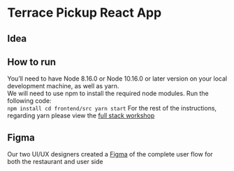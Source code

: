 # Terrace Pickup React App
## Idea
## How to run
You’ll need to have Node 8.16.0 or Node 10.16.0 or later version on your local development machine, as well as yarn.  
We will need to use npm to install the required node modules. 
Run the following code:  
`
npm install
cd frontend/src
yarn start
` 
For the rest of the instructions, regarding yarn please view the [full stack workshop](https://github.com/HackOurCampus/fullstack-integration-workshop/blob/master/frontend/README.md)

## Figma
Our two UI/UX designers created a [Figma](https://www.figma.com/file/YSXPWkmC3BhqieXJ3bdVMZ/Terrace?node-id=0%3A1) of the complete user flow for both the restaurant and user side
